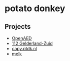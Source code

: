 # potato donkey

## Projects
- [OpenAED](https://github.com/openaed)
- [112 Gelderland-Zuid](https://112glz.nl)
- [capy.ptdk.nl](https://capy.ptdk.nl)
- [melk](https://github.com/potato-donkey/melk)
